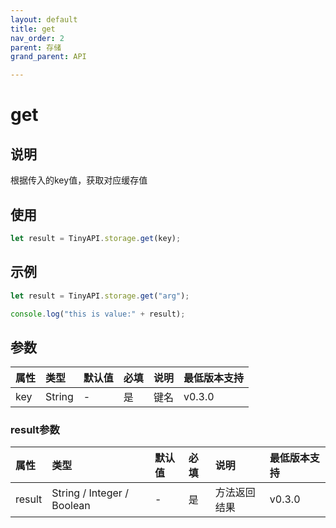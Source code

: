 ```yaml
---
layout: default
title: get
nav_order: 2
parent: 存储
grand_parent: API

---
```


# get
## 说明
根据传入的key值，获取对应缓存值

## 使用
```javascript
let result = TinyAPI.storage.get(key);
```

## 示例
```javascript
let result = TinyAPI.storage.get("arg");

console.log("this is value:" + result);
```

## 参数

| 属性 | 类型 | 默认值 | 必填 | 说明 | 最低版本支持 |
|:----|:----|:------|:-----|:----|:-----------|
| key | String | - | 是 | 键名 | v0.3.0 |

### result参数

| 属性 | 类型 | 默认值 | 必填 | 说明 | 最低版本支持 |
|:----|:----|:------|:-----|:----|:-----------|
| result | String / Integer / Boolean | - | 是 | 方法返回结果 | v0.3.0 |
